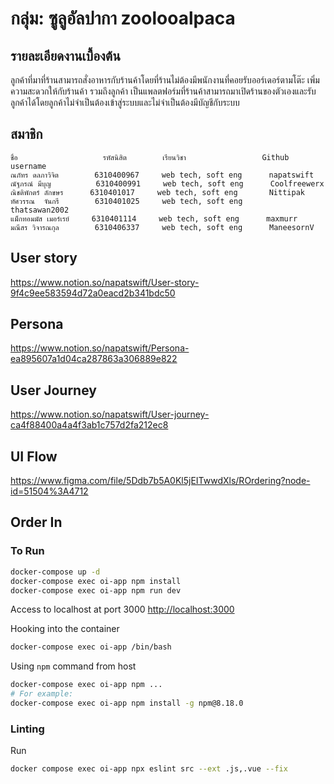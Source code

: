 # กลุ่ม: ซูลูอัลปากา zoolooalpaca

## รายละเอียดงานเบื้องต้น

ลูกค้าที่มาที่ร้านสามารถสั่งอาหารกับร้านค้าโดยที่ร้านไม่ต้องมีพนักงานที่คอยรับออร์เดอร์ตามโต๊ะ เพิ่มความสะดวกให้กับร้านค้า รวมถึงลูกค้า เป็นแพลตฟอร์มที่ร้านค้าสามารถมาเปิดร้านของตัวเองและรับลูกค้าได้โดยลูกค้าไม่จำเป็นต้องเข้าสู่ระบบและไม่จำเป็นต้องมีบัญชีกับระบบ

## สมาชิก

```
ชื่อ                   รหัสนิสิต        เรียนวิชา                 Github username
ณภัทร ดลภาวิจิต        6310400967     web tech, soft eng      napatswift
ณัฐภรณ์ มีบุญ          6310400991     web tech, soft eng      Coolfreewerx
ณิชติพักตร์ ลักขษร      6310401017     web tech, soft eng       Nittipak
ทัศวรรณ  จันกรี        6310401025     web tech, soft eng      thatsawan2002
แม็กทอมมัส เมอร์เรย์     6310401114     web tech, soft eng      maxmurr
มณีสร วิจารณกุล        6310406337     web tech, soft eng      ManeesornV
```
## User story
https://www.notion.so/napatswift/User-story-9f4c9ee583594d72a0eacd2b341bdc50

## Persona
https://www.notion.so/napatswift/Persona-ea895607a1d04ca287863a306889e822

## User Journey
https://www.notion.so/napatswift/User-journey-ca4f88400a4a4f3ab1c757d2fa212ec8

## UI Flow
https://www.figma.com/file/5Ddb7b5A0Kl5jEITwwdXls/ROrdering?node-id=51504%3A4712


## Order In

### To Run

```bash
docker-compose up -d
docker-compose exec oi-app npm install
docker-compose exec oi-app npm run dev
```

Access to localhost at port 3000 [http://localhost:3000](http://localhost:3000)

Hooking into the container

```bash
docker-compose exec oi-app /bin/bash
```

Using `npm` command from host

```bash
docker-compose exec oi-app npm ...
# For example:
docker-compose exec oi-app npm install -g npm@8.18.0
```

### Linting
Run
```bash
docker compose exec oi-app npx eslint src --ext .js,.vue --fix
```
